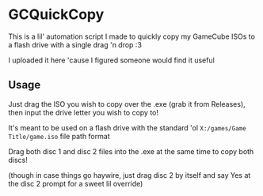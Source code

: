 # GCQuickCopy

This is a lil' automation script I made to quickly copy my GameCube ISOs to a flash drive with a single drag 'n drop :3

I uploaded it here 'cause I figured someone would find it useful

## Usage

Just drag the ISO you wish to copy over the .exe (grab it from Releases), then input the drive letter you wish to copy to!

It's meant to be used on a flash drive with the standard 'ol `X:/games/Game Title/game.iso` file path format

Drag both disc 1 and disc 2 files into the .exe at the same time to copy both discs!

(though in case things go haywire, just drag disc 2 by itself and say Yes at the disc 2 prompt for a sweet lil override)
